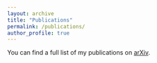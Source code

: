 ```yaml
---
layout: archive
title: "Publications"
permalink: /publications/
author_profile: true
---
```


You can find a full list of my publications on [arXiv](https://arxiv.org/search/?query=lee%2C+abigail&searchtype=all&source=header).
